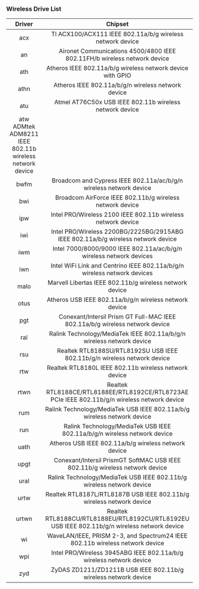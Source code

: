 ### Wireless Drive List
|Driver	|Chipset|
|:-----:|:-----:|
|  acx	| TI ACX100/ACX111 IEEE 802.11a/b/g wireless network device |
|an	|Aironet Communications 4500/4800 IEEE 802.11FH/b wireless network device|
|ath|	Atheros IEEE 802.11a/b/g wireless network device with GPIO|
|athn|	Atheros IEEE 802.11a/b/g/n wireless network device|
|atu	|Atmel AT76C50x USB IEEE 802.11b wireless network device|
|atw	ADMtek ADM8211 IEEE 802.11b wireless network device|
|bwfm|	Broadcom and Cypress IEEE 802.11a/ac/b/g/n wireless network device|
|bwi	|Broadcom AirForce IEEE 802.11b/g wireless network device|
|ipw	|Intel PRO/Wireless 2100 IEEE 802.11b wireless network device|
|iwi	|Intel PRO/Wireless 2200BG/2225BG/2915ABG IEEE 802.11a/b/g wireless network device|
|iwm	|Intel 7000/8000/9000 IEEE 802.11a/ac/b/g/n wireless network devices|
|iwn	|Intel WiFi Link and Centrino IEEE 802.11a/b/g/n wireless network devices|
|malo	|Marvell Libertas IEEE 802.11b/g wireless network device|
|otus	|Atheros USB IEEE 802.11a/b/g/n wireless network device|
|pgt	|Conexant/Intersil Prism GT Full-MAC IEEE 802.11a/b/g wireless network device|
|ral	|Ralink Technology/MediaTek IEEE 802.11a/b/g/n wireless network device|
|rsu	|Realtek RTL8188SU/RTL8192SU USB IEEE 802.11b/g/n wireless network device|
|rtw	|Realtek RTL8180L IEEE 802.11b wireless network device|
|rtwn	|Realtek RTL8188CE/RTL8188EE/RTL8192CE/RTL8723AE PCIe IEEE 802.11b/g/n wireless network device|
|rum	|Ralink Technology/MediaTek USB IEEE 802.11a/b/g wireless network device|
|run	|Ralink Technology/MediaTek USB IEEE 802.11a/b/g/n wireless network device|
|uath	|Atheros USB IEEE 802.11a/b/g wireless network device|
|upgt	|Conexant/Intersil PrismGT SoftMAC USB IEEE 802.11b/g wireless network device|
|ural	|Ralink Technology/MediaTek USB IEEE 802.11b/g wireless network device|
|urtw	|Realtek RTL8187L/RTL8187B USB IEEE 802.11b/g wireless network device|
|urtwn|	Realtek RTL8188CU/RTL8188EU/RTL8192CU/RTL8192EU USB IEEE 802.11b/g/n wireless network device|
|wi	|WaveLAN/IEEE, PRISM 2-3, and Spectrum24 IEEE 802.11b wireless network device|
|wpi|	Intel PRO/Wireless 3945ABG IEEE 802.11a/b/g wireless network device|
|zyd|	ZyDAS ZD1211/ZD1211B USB IEEE 802.11b/g wireless network device|
